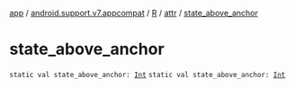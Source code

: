 [app](../../../index.md) / [android.support.v7.appcompat](../../index.md) / [R](../index.md) / [attr](index.md) / [state_above_anchor](./state_above_anchor.md)

# state_above_anchor

`static val state_above_anchor: `[`Int`](https://kotlinlang.org/api/latest/jvm/stdlib/kotlin/-int/index.html)
`static val state_above_anchor: `[`Int`](https://kotlinlang.org/api/latest/jvm/stdlib/kotlin/-int/index.html)